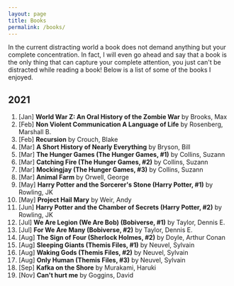 ```yaml
---
layout: page
title: Books
permalink: /books/
---
```

In the current distracting world a book does not demand anything but your complete concentration. In fact, I will even go ahead and say that a book is the only thing that can capture your complete attention, you just can't be distracted while reading a book!
Below is a list of some of the books I enjoyed.

## 2021
1. [Jan] **World War Z: An Oral History of the Zombie War** by Brooks, Max
2. [Feb] **Non Violent Communication A Language of Life** by Rosenberg, Marshall B.
3. [Feb] **Recursion** by Crouch, Blake
4. [Mar] **A Short History of Nearly Everything** by  Bryson, Bill 
5. [Mar] **The Hunger Games (The Hunger Games, #1)** by Collins, Suzann
6. [Mar] **Catching Fire (The Hunger Games, #2)** by Collins, Suzann
7. [Mar] **Mockingjay (The Hunger Games, #3)** by Collins, Suzann
8. [Mar] **Animal Farm** by Orwell, George
9. [May] **Harry Potter and the Sorcerer's Stone (Harry Potter, #1)** by Rowling, JK
10. [May] **Project Hail Mary** by Weir, Andy
11. [Jun] **Harry Potter and the Chamber of Secrets (Harry Potter, #2)** by Rowling, JK
12. [Jul] **We Are Legion (We Are Bob) (Bobiverse, #1)** by Taylor, Dennis E.
13. [Jul] **For We Are Many (Bobiverse, #2)** by Taylor, Dennis E.
14. [Aug] **The Sign of Four (Sherlock Holmes, #2)** by Doyle, Arthur Conan 
15. [Aug] **Sleeping Giants (Themis Files, #1)** by Neuvel, Sylvain
16. [Aug] **Waking Gods (Themis Files, #2)** by Neuvel, Sylvain
17. [Aug] **Only Human (Themis Files, #3)** by Neuvel, Sylvain
18. [Sep] **Kafka on the Shore** by Murakami, Haruki 
19. [Nov] **Can't hurt me** by Goggins, David 
